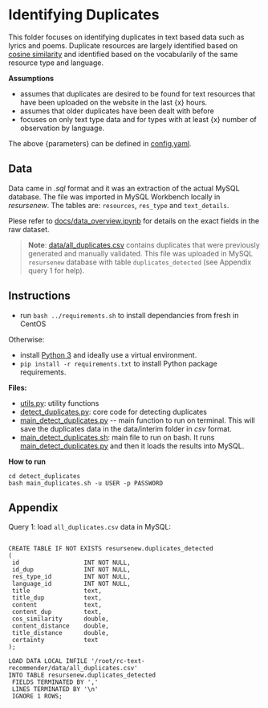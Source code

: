 

 # Identifying Duplicates 

 This folder focuses on identifying duplicates in text based data such as lyrics and poems. Duplicate resources are largely identified based on [cosine similarity](https://en.wikipedia.org/wiki/Cosine_similarity) and identified based on the vocabularily of the same resource type and language.

**Assumptions**
- assumes that duplicates are desired to be found for text resources that have been uploaded on the website in the last {x} hours. 
- assumes that older duplicates have been dealt with before
- focuses on only text type data and for types with at least {x} number of observation by language.  

The above {parameters} can be defined in [config.yaml](./config.yaml). 

 ## Data

 Data came in *.sql* format and it was an extraction of the actual MySQL database. The file was imported in MySQL Workbench locally in *resursenew*. The tables are: `resources`, `res_type` and `text_details`. 

 Plese refer to [docs/data_overview.ipynb](docs/data_overview.ipynb) for details on the exact fields in the raw dataset. 

  > **Note**: [data/all_duplicates.csv](data/all_duplicates.csv) contains duplicates that were previously generated and manually validated. 
  This file was uploaded in MySQL `resursenew` database with table `duplicates_detected` (see Appendix query 1 for help).

  
 ## Instructions 
 - run `bash ../requirements.sh` to install dependancies from fresh in CentOS
 
 Otherwise:

- install [Python 3](www.python.org) and ideally use a virtual environment. 
- `pip install -r requirements.txt` to install Python package requirements.


**Files:**
- [utils.py](utils.py): utility functions
- [detect_duplicates.py](detect_duplicates.py): core code for detecting duplicates
- [main_detect_duplicates.py](main_detect_duplicates.py) -- main function to run on terminal. This will save the duplicates data in the data/interim folder in *csv* format. 
- [main_detect_duplicates.sh](main_detect_duplicates.sh): main file to run on bash. It runs [main_detect_duplicates.py](main_detect_duplicates.py) and then it loads the results into MySQL. 
 
 
 
 **How to run**
 ```
 cd detect_duplicates
 bash main_duplicates.sh -u USER -p PASSWORD
 ```

 ## Appendix

 Query 1: load `all_duplicates.csv` data in MySQL:

 ```
 
CREATE TABLE IF NOT EXISTS resursenew.duplicates_detected
(
  id                  INT NOT NULL,  
  id_dup              INT NOT NULL,                 
  res_type_id         INT NOT NULL,                 
  language_id         INT NOT NULL,                 
  title               text,
  title_dup           text,
  content             text,
  content_dup         text,
  cos_similarity      double,
  content_distance    double,
  title_distance      double,
  certainty           text                       
);

LOAD DATA LOCAL INFILE '/root/rc-text-recommender/data/all_duplicates.csv' 
INTO TABLE resursenew.duplicates_detected
  FIELDS TERMINATED BY ','
  LINES TERMINATED BY '\n'
  IGNORE 1 ROWS;
 ```

